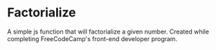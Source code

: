 # Factorialize
A simple js function that will factorialize a given number. Created while completing FreeCodeCamp's front-end developer program.
